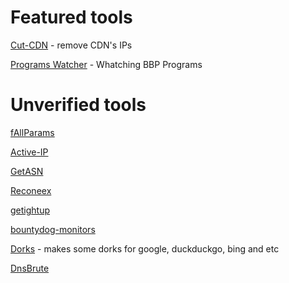 # Featured tools
[Cut-CDN](https://github.com/ImAyrix/cut-cdn/) - remove CDN's IPs

[Programs Watcher](https://github.com/Alikhalkhali/programs-watcher) - Whatching BBP Programs 

# Unverified tools
[fAllParams](https://github.com/mha4065/fAllParams)



[Active-IP](https://github.com/Alikhalkhali/active-ip)

[GetASN](https://github.com/mrvcoder/GetASN)

[Reconeex](https://github.com/Geexirooz/reconeex)

[getightup](https://github.com/Geexirooz/getrightup)

[bountydog-monitors](https://github.com/Geexirooz/bountydog)

[Dorks](https://github.com/omidxrz/dorky) - makes some dorks for google, duckduckgo, bing and etc

[DnsBrute](https://github.com/mha4065/dnsbrute)

